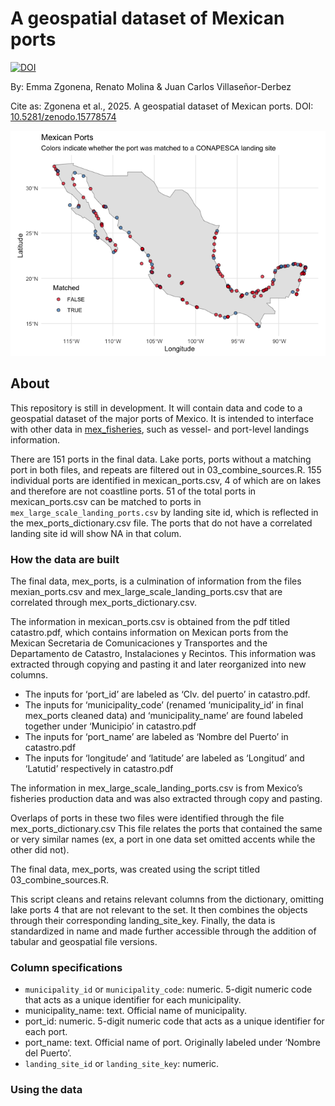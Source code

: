 
<!-- README.md is generated from README.Rmd. Please edit that file -->

# A geospatial dataset of Mexican ports

[![DOI](https://zenodo.org/badge/DOI/10.5281/zenodo.15778575.svg)](https://doi.org/10.5281/zenodo.15778575)

By: Emma Zgonena, Renato Molina & Juan Carlos Villaseñor-Derbez

Cite as: Zgonena et al., 2025. A geospatial dataset of Mexican ports.
DOI:
[10.5281/zenodo.15778574](https://zenodo.org/records/15778575#:~:text=10.5281/zenodo.15778574)

![](README_files/figure-gfm/map-1.png)<!-- -->

## About

This repository is still in development. It will contain data and code
to a geospatial dataset of the major ports of Mexico. It is intended to
interface with other data in
[mex_fisheries](https://github.com/jcvdav/mex_fisheries), such as
vessel- and port-level landings information.

There are 151 ports in the final data. Lake ports, ports without a
matching port in both files, and repeats are filtered out in
03_combine_sources.R. 155 individual ports are identified in
mexican_ports.csv, 4 of which are on lakes and therefore are not
coastline ports. 51 of the total ports in mexican_ports.csv can be
matched to ports in `mex_large_scale_landing_ports.csv` by landing site
id, which is reflected in the mex_ports_dictionary.csv file. The ports
that do not have a correlated landing site id will show NA in that
colum.

### How the data are built

The final data, mex_ports, is a culmination of information from the
files mexian_ports.csv and mex_large_scale_landing_ports.csv that are
correlated through mex_ports_dictionary.csv.

The information in mexican_ports.csv is obtained from the pdf titled
catastro.pdf, which contains information on Mexican ports from the
Mexican Secretaria de Comunicaciones y Transportes and the Departamento
de Catastro, Instalaciones y Recintos. This information was extracted
through copying and pasting it and later reorganized into new columns.

- The inputs for ‘port_id’ are labeled as ‘Clv. del puerto’ in
  catastro.pdf.
- The inputs for ‘municipality_code’ (renamed ‘municipality_id’ in final
  mex_ports cleaned data) and ‘municipality_name’ are found labeled
  together under ‘Municipio’ in catastro.pdf
- The inputs for ‘port_name’ are labeled as ‘Nombre del Puerto’ in
  catastro.pdf
- The inputs for ‘longitude’ and ‘latitude’ are labeled as ‘Longitud’
  and ‘Latutid’ respectively in catastro.pdf

The information in mex_large_scale_landing_ports.csv is from Mexico’s
fisheries production data and was also extracted through copy and
pasting.

Overlaps of ports in these two files were identified through the file
mex_ports_dictionary.csv This file relates the ports that contained the
same or very similar names (ex, a port in one data set omitted accents
while the other did not).

The final data, mex_ports, was created using the script titled
03_combine_sources.R.

This script cleans and retains relevant columns from the dictionary,
omitting lake ports 4 that are not relevant to the set. It then combines
the objects through their corresponding landing_site_key. Finally, the
data is standardized in name and made further accessible through the
addition of tabular and geospatial file versions.

### Column specifications

- `municipality_id` or `municipality_code`: numeric. 5-digit numeric
  code that acts as a unique identifier for each municipality.
- municipality_name: text. Official name of municipality.
- port_id: numeric. 5-digit numeric code that acts as a unique
  identifier for each port.
- port_name: text. Official name of port. Originally labeled under
  ‘Nombre del Puerto’.
- `landing_site_id` or `landing_site_key`: numeric.

### Using the data
